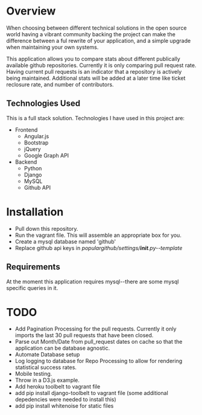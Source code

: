 # Overview

When choosing between different technical solutions in the open source world having a vibrant community backing the project can make the difference between a ful rewrite of your application, and a simple upgrade when maintaining your own systems.

This application allows you to compare stats about different publically available github repositories.  Currently it is only comparing pull request rate.  Having current pull requests is an indicator that a repository is actively being maintained. Additional stats will be added at a later time like ticket reclosure rate, and number of contributors.

## Technologies Used

This is a full stack solution.  Technologies I have used in this project are:

* Frontend
  * Angular.js
  * Bootstrap
  * jQuery
  * Google Graph API
* Backend
  * Python
  * Django
  * MySQL
  * Github API

# Installation

* Pull down this repository.  
* Run the vagrant file.  This will assemble an appropriate box for you.
* Create a mysql database named 'github'
* Replace github api keys in *populargithub/settings/__init__.py--template*

## Requirements

At the moment this application requires mysql--there are some mysql specific queries in it.

# TODO
* Add Pagination Processing for the pull requests.  Currently it only imports the last 30 pull requests that have been closed.
* Parse out Month/Date from pull_request dates on cache so that the application can be database agnostic.
* Automate Database setup
* Log logging to database for Repo Processing to allow for rendering statistical success rates.
* Mobile testing.
* Throw in a D3.js example.
* Add heroku toolbelt to vagrant file
* add pip install django-toolbelt to vagrant file (some additional depedencies were needed to install this)
* add pip install whitenoise for static files